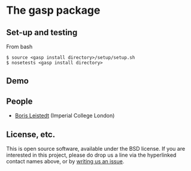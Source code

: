 # The gasp package

## Set-up and testing
From bash
```
$ source <gasp install directory>/setup/setup.sh
$ nosetests <gasp install directory>
```

## Demo

## People
* [Boris Leistedt](https://github.com/DarkEnergyScienceCollaboration/gasp/issues/new?body=@ixkael) (Imperial College London)

## License, etc.

This is open source software, available under the BSD license. If you are interested in this project, please do drop us a line via the hyperlinked contact names above, or by [writing us an issue](https://github.com/DarkEnergyScienceCollaboration/gasp/issues/new).
